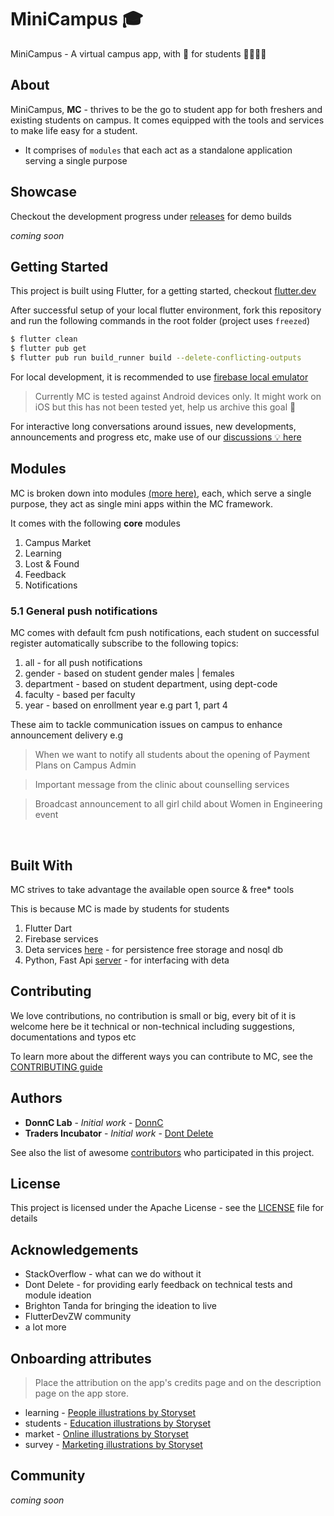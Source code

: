 # MiniCampus 🎓

MiniCampus  - A virtual campus app, with 💙 for students 👨‍🎓👩‍🎓

## About
MiniCampus, **MC** - thrives to be the go to student app for both freshers and existing students on campus. It comes equipped with the tools and services to make life easy for a student.
- It comprises of `modules` that each act as a standalone application serving a single purpose

## Showcase
Checkout the development progress under [releases](https://github.com/DonnC-Lab/mini_campus/releases) for demo builds


*coming soon*

## Getting Started
This project is built using Flutter, for a getting started, checkout [flutter.dev](https://flutter.dev/)

After successful setup of your local flutter environment, fork this repository and run the following commands in the root folder (project uses `freezed`)

```bash
$ flutter clean
$ flutter pub get
$ flutter pub run build_runner build --delete-conflicting-outputs
```

For local development, it is recommended to use [firebase local emulator](https://fireship.io/snippets/firestore-emulator-flutter/)

> Currently MC is tested against Android devices only. It might work on iOS but this has not been tested yet, help us archive this goal 🙏


For interactive long conversations around issues, new developments, announcements and progress etc, make use of our [discussions 💡 here](https://github.com/DonnC-Lab/mini_campus/discussions)

## Modules
MC is broken down into modules [(more here)](docs/modules/README.md), each, which serve a single purpose, they act as single mini apps within the MC framework.

It comes with the following **core** modules
1. Campus Market
2. Learning
3. Lost & Found
4. Feedback
5. Notifications

### 5.1 General push notifications
MC comes with default fcm push notifications, each student on successful register automatically subscribe to the following topics:
1. all - for all push notifications
2. gender - based on student gender males | females
3. department - based on student department, using dept-code
4. faculty - based per faculty
5. year - based on enrollment year e.g part 1, part 4

These aim to tackle communication issues on campus to enhance announcement delivery e.g
> When we want to notify all students about the opening of Payment Plans on Campus Admin

> Important message from the clinic about counselling services

> Broadcast announcement to all girl child about Women in Engineering event

 
<br>

## Built With
MC strives to take advantage the available open source & free* tools

This is because MC is made by students for students

1. Flutter Dart
2. Firebase services
3. Deta services [here](https://docs.deta.sh/) - for persistence free storage and nosql db
4. Python, Fast Api [server](https://github.com/DonnC-Lab/mc_py_server) - for interfacing with deta

## Contributing
We love contributions, no contribution is small or big, every bit of it is welcome here be it technical or non-technical including suggestions, documentations and typos etc

To learn more about the different ways you can contribute to MC, see the [CONTRIBUTING guide](CONTRIBUTING.md)

## Authors

* **DonnC Lab** - *Initial work* - [DonnC](https://github.com/DonnC)
* **Traders Incubator** - *Initial work* - [Dont Delete](https://github.com/DontDelete)

See also the list of awesome [contributors](https://github.com/DonnC-Lab/mini_campus/contributors) who participated in this project.

## License

This project is licensed under the Apache License - see the [LICENSE](LICENSE) file for details

## Acknowledgements

* StackOverflow - what can we do without it
* Dont Delete - for providing early feedback on technical tests and module ideation
* Brighton Tanda for bringing the ideation to live
* FlutterDevZW community
* a lot more 

## Onboarding attributes
> Place the attribution on the app's credits page and on the description page on the app store. 
- learning - <a href="https://storyset.com/people">People illustrations by Storyset</a>
- students - <a href="https://storyset.com/education">Education illustrations by Storyset</a>
- market - <a href="https://storyset.com/online">Online illustrations by Storyset</a>
- survey - <a href="https://storyset.com/marketing">Marketing illustrations by Storyset</a>

## Community
*coming soon*